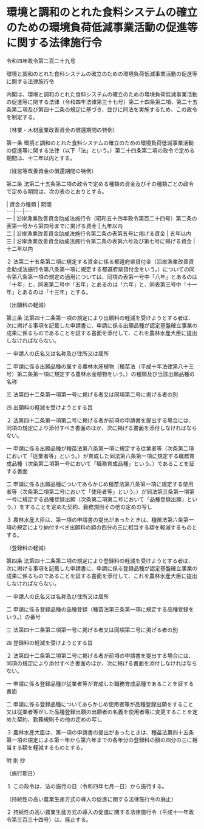 # 環境と調和のとれた食料システムの確立のための環境負荷低減事業活動の促進等に関する法律施行令

令和四年政令第二百二十九号

環境と調和のとれた食料システムの確立のための環境負荷低減事業活動の促進等に関する法律施行令

内閣は、環境と調和のとれた食料システムの確立のための環境負荷低減事業活動の促進等に関する法律（令和四年法律第三十七号）第二十四条第二項、第二十五条第二項及び第四十二条の規定に基づき、並びに同法を実施するため、この政令を制定する。

（林業・木材産業改善資金の償還期間の特例）

第一条 環境と調和のとれた食料システムの確立のための環境負荷低減事業活動の促進等に関する法律（以下「法」という。）第二十四条第二項の政令で定める期間は、十二年以内とする。

（経営等改善資金の償還期間の特例）

第二条 法第二十五条第二項の政令で定める種類の資金及びその種類ごとの政令で定める期間は、次の表のとおりとする。

| 資金の種類 | 期間  
---|---|---  
一 | 沿岸漁業改善資金助成法施行令（昭和五十四年政令第百二十四号）第二条の表第一号から第四号までに掲げる資金 | 九年以内  
二 | 沿岸漁業改善資金助成法施行令第二条の表第五号に掲げる資金 | 五年以内  
三 | 沿岸漁業改善資金助成法施行令第二条の表第六号及び第七号に掲げる資金 | 十二年以内  
  
２ 法第二十五条第二項に規定する資金に係る都道府県貸付金（沿岸漁業改善資金助成法施行令第八条第一項に規定する都道府県貸付金をいう。）についての同令第八条第一項の規定の適用については、同項の表第一号中「八年」とあるのは「十年」と、同表第二号中「五年」とあるのは「六年」と、同表第三号中「十一年」とあるのは「十三年」とする。

（出願料の軽減）

第三条 法第四十二条第一項の規定により出願料の軽減を受けようとする者は、次に掲げる事項を記載した申請書に、申請に係る出願品種が認定基盤確立事業の成果に係るものであることを証する書面を添付して、これを農林水産大臣に提出しなければならない。

一 申請人の氏名又は名称及び住所又は居所

二 申請に係る出願品種の属する農林水産植物（種苗法（平成十年法律第八十三号）第二条第一項に規定する農林水産植物をいう。）の種類及び当該出願品種の名称

三 法第四十二条第一項第一号に掲げる者又は同項第二号に掲げる者の別

四 出願料の軽減を受けようとする旨

２ 法第四十二条第一項第二号に掲げる者が前項の申請書を提出する場合には、同項の規定により添付すべき書面のほか、次に掲げる書面を添付しなければならない。

一 申請に係る出願品種が種苗法第八条第一項に規定する従業者等（次条第二項において「従業者等」という。）が育成した同法第八条第一項に規定する職務育成品種（次条第二項第一号において「職務育成品種」という。）であることを証する書面

二 申請に係る出願品種についてあらかじめ種苗法第八条第一項に規定する使用者等（次条第二項第二号において「使用者等」という。）が同法第三条第一項第一号に規定する品種登録出願（次条第二項第二号において「品種登録出願」という。）をすることを定めた契約、勤務規則その他の定めの写し

３ 農林水産大臣は、第一項の申請書の提出があったときは、種苗法第六条第一項の規定により納付すべき出願料の額の四分の三に相当する額を軽減するものとする。

（登録料の軽減）

第四条 法第四十二条第二項の規定により登録料の軽減を受けようとする者は、次に掲げる事項を記載した申請書に、申請に係る登録品種が認定基盤確立事業の成果に係るものであることを証する書面を添付して、これを農林水産大臣に提出しなければならない。

一 申請人の氏名又は名称及び住所又は居所

二 申請に係る登録品種の品種登録（種苗法第三条第一項に規定する品種登録をいう。）の番号

三 法第四十二条第二項第一号に掲げる者又は同項第二号に掲げる者の別

四 登録料の軽減を受けようとする旨

２ 法第四十二条第二項第二号に掲げる者が前項の申請書を提出する場合には、同項の規定により添付すべき書面のほか、次に掲げる書面を添付しなければならない。

一 申請に係る登録品種が従業者等が育成した職務育成品種であることを証する書面

二 申請に係る登録品種についてあらかじめ使用者等が品種登録出願をすること又は従業者等がした品種登録出願の出願者の名義を使用者等に変更することを定めた契約、勤務規則その他の定めの写し

３ 農林水産大臣は、第一項の申請書の提出があったときは、種苗法第四十五条第一項の規定による第一年から第六年までの各年分の登録料の額の四分の三に相当する額を軽減するものとする。

附 則 抄

（施行期日）

１ この政令は、法の施行の日（令和四年七月一日）から施行する。

（持続性の高い農業生産方式の導入の促進に関する法律施行令の廃止）

２ 持続性の高い農業生産方式の導入の促進に関する法律施行令（平成十一年政令第三百三十四号）は、廃止する。
